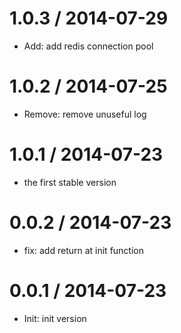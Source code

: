 1.0.3 / 2014-07-29
==================
 * Add: add redis connection pool

1.0.2 / 2014-07-25
==================
 * Remove: remove unuseful log

1.0.1 / 2014-07-23
==================
 * the first stable version


0.0.2 / 2014-07-23
==================
 * fix: add return at init function

0.0.1 / 2014-07-23
==================
 * Init: init version
